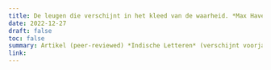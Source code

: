 ```yaml
---
title: De leugen die verschijnt in het kleed van de waarheid. *Max Havelaar* (1976) als eerste Indonesisch-Nederlandse filmproductie
date: 2022-12-27
draft: false
toc: false
summary: Artikel (peer-reviewed) *Indische Letteren* (verschijnt voorjaar 2023)
link:
---
```


